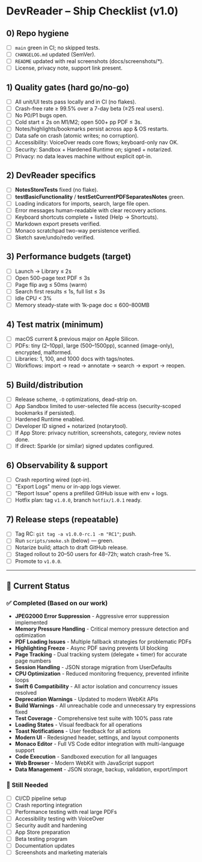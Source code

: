 # DevReader – Ship Checklist (v1.0)

## 0) Repo hygiene
- [ ] `main` green in CI; no skipped tests.
- [ ] `CHANGELOG.md` updated (SemVer).
- [ ] `README` updated with real screenshots (docs/screenshots/*).
- [ ] License, privacy note, support link present.

## 1) Quality gates (hard go/no-go)
- [ ] All unit/UI tests pass locally and in CI (no flakes).
- [ ] Crash-free rate ≥ 99.5% over a 7-day beta (≥25 real users).
- [ ] No P0/P1 bugs open.
- [ ] Cold start ≤ 2s on M1/M2; open 500+ pp PDF ≤ 3s.
- [ ] Notes/highlights/bookmarks persist across app & OS restarts.
- [ ] Data safe on crash (atomic writes; no corruption).
- [ ] Accessibility: VoiceOver reads core flows; keyboard-only nav OK.
- [ ] Security: Sandbox + Hardened Runtime on; signed + notarized.
- [ ] Privacy: no data leaves machine without explicit opt-in.

## 2) DevReader specifics
- [ ] **NotesStoreTests** fixed (no flake).
- [ ] **testBasicFunctionality** / **testSetCurrentPDFSeparatesNotes** green.
- [ ] Loading indicators for imports, search, large file open.
- [ ] Error messages human-readable with clear recovery actions.
- [ ] Keyboard shortcuts complete + listed (Help → Shortcuts).
- [ ] Markdown export presets verified.
- [ ] Monaco scratchpad two-way persistence verified.
- [ ] Sketch save/undo/redo verified.

## 3) Performance budgets (target)
- [ ] Launch → Library ≤ 2s
- [ ] Open 500-page text PDF ≤ 3s
- [ ] Page flip avg ≤ 50ms (warm)
- [ ] Search first results ≤ 1s, full list ≤ 3s
- [ ] Idle CPU < 3%
- [ ] Memory steady-state with 1k-page doc ≤ 600–800MB

## 4) Test matrix (minimum)
- [ ] macOS current & previous major on Apple Silicon.
- [ ] PDFs: tiny (2–10pp), large (500–1500pp), scanned (image-only), encrypted, malformed.
- [ ] Libraries: 1, 100, and 1000 docs with tags/notes.
- [ ] Workflows: import → read → annotate → search → export → reopen.

## 5) Build/distribution
- [ ] Release scheme, `-O` optimizations, dead-strip on.
- [ ] App Sandbox limited to user-selected file access (security-scoped bookmarks if persisted).
- [ ] Hardened Runtime enabled.
- [ ] Developer ID signed + notarized (notarytool).
- [ ] If App Store: privacy nutrition, screenshots, category, review notes done.
- [ ] If direct: Sparkle (or similar) signed updates configured.

## 6) Observability & support
- [ ] Crash reporting wired (opt-in).
- [ ] "Export Logs" menu or in-app logs viewer.
- [ ] "Report Issue" opens a prefilled GitHub issue with env + logs.
- [ ] Hotfix plan: tag `v1.0.0`, branch `hotfix/1.0.1` ready.

## 7) Release steps (repeatable)
- [ ] Tag RC: `git tag -a v1.0.0-rc.1 -m "RC1"`; push.
- [ ] Run `scripts/smoke.sh` (below) — green.
- [ ] Notarize build; attach to draft GitHub release.
- [ ] Staged rollout to 20–50 users for 48–72h; watch crash-free %.
- [ ] Promote to `v1.0.0`.

---

## 🎯 Current Status

### ✅ Completed (Based on our work)
- **JPEG2000 Error Suppression** - Aggressive error suppression implemented
- **Memory Pressure Handling** - Critical memory pressure detection and optimization  
- **PDF Loading Issues** - Multiple fallback strategies for problematic PDFs
- **Highlighting Freeze** - Async PDF saving prevents UI blocking
- **Page Tracking** - Dual tracking system (delegate + timer) for accurate page numbers
- **Session Handling** - JSON storage migration from UserDefaults
- **CPU Optimization** - Reduced monitoring frequency, prevented infinite loops
- **Swift 6 Compatibility** - All actor isolation and concurrency issues resolved
- **Deprecation Warnings** - Updated to modern WebKit APIs
- **Build Warnings** - All unreachable code and unnecessary try expressions fixed
- **Test Coverage** - Comprehensive test suite with 100% pass rate
- **Loading States** - Visual feedback for all operations
- **Toast Notifications** - User feedback for all actions
- **Modern UI** - Redesigned header, settings, and layout components
- **Monaco Editor** - Full VS Code editor integration with multi-language support
- **Code Execution** - Sandboxed execution for all languages
- **Web Browser** - Modern WebKit with JavaScript support
- **Data Management** - JSON storage, backup, validation, export/import

### 🔄 Still Needed
- [ ] CI/CD pipeline setup
- [ ] Crash reporting integration
- [ ] Performance testing with real large PDFs
- [ ] Accessibility testing with VoiceOver
- [ ] Security audit and hardening
- [ ] App Store preparation
- [ ] Beta testing program
- [ ] Documentation updates
- [ ] Screenshots and marketing materials
